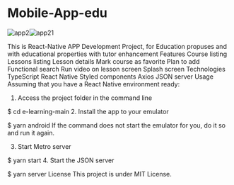 # Mobile-App-edu
![app2](https://github.com/user-attachments/assets/04baa9ae-d4d1-4dd5-8df1-4e9ade687687)![app21](https://github.com/user-attachments/assets/938342ae-dba4-47c2-8758-0ce23421a1da)




This is React-Native APP Development Project, for Education propuses and with educational properties with tutor enhancement
Features
Course listing
Lessons listing
Lesson details
Mark course as favorite
Plan to add
 Functional search
 Run video on lesson screen
 Splash screen
Technologies
TypeScript
React Native
Styled components
Axios
JSON server
Usage
Assuming that you have a React Native environment ready:

1. Access the project folder in the command line

$ cd e-learning-main
2. Install the app to your emulator

$ yarn android
If the command does not start the emulator for you, do it so and run it again.

3. Start Metro server

$ yarn start
4. Start the JSON server

$ yarn server
License
This project is under MIT License.
